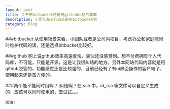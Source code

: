 ```yaml
---
layout: post
title: 关于用bitbucket还是用github纠结的事情
description: 小团队私有代码还是用bitbucket吧
category: blog
---
```

###bitbucket
从使用场景来看，小团队或者是公司内项目，考虑办公和家庭能同时维护代码的话，还是选择bitbucket比较好。

###github
网上说github效率高速度快，貌似还没感觉到。想不付费拥有个人代码库，不可能，只能是开源，这是让我很纠结的地方。另外本网站代码内容就是用github脱管的，功能感觉还是比较强的，目前已经有了有ui界面操作的客户端了，使用起来还是蛮方便的。

###两个能不能同时用啊？
纠结啊？在.ssh 中，id_rsa 等文件可以自定义生成的，应该可以同时使用的，去试试。。。


```
加油！
```
